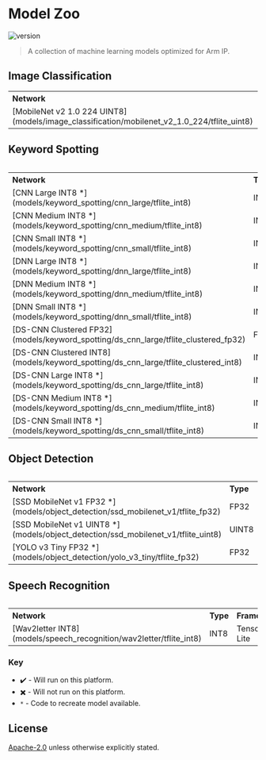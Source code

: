 # Model Zoo 
![version](https://img.shields.io/badge/version-20.12-0091BD)
> A collection of machine learning models optimized for Arm IP.


## Image Classification

<table>
    <tr>
        <th width="250" style="text-align:left">Network</th>
        <th width="100" style="text-align:left">Type</th>
        <th width="160" style="text-align:left">Framework</th>
        <th width="100" style="text-align:left">Cortex-A</th>
        <th width="100" style="text-align:left">Cortex-M</th>
        <th width="100" style="text-align:left">Mali GPU</th>
        <th width="100" style="text-align:left">Ethos U</th>
    </tr>
    <tr>
        <td>[MobileNet v2 1.0 224 UINT8](models/image_classification/mobilenet_v2_1.0_224/tflite_uint8)</td>
        <td>UINT8</td>
        <td>TensorFlow Lite</td>
        <td align="center">:heavy_check_mark:</td>
        <td align="center">:heavy_multiplication_x:</td>
        <td align="center">:heavy_check_mark:</td>
        <td align="center">:heavy_check_mark:</td>
    </tr>
<table/>

## Keyword Spotting

<table>
    <tr>
        <th width="250" style="text-align:left">Network</th>
        <th width="100" style="text-align:left">Type</th>
        <th width="160" style="text-align:left">Framework</th>
        <th width="100" style="text-align:left">Cortex-A</th>
        <th width="100" style="text-align:left">Cortex-M</th>
        <th width="100" style="text-align:left">Mali GPU</th>
        <th width="100" style="text-align:left">Ethos U</th>
    </tr>
    <tr>
        <td>[CNN Large INT8 *](models/keyword_spotting/cnn_large/tflite_int8)</td>
        <td>INT8</td>
        <td>TensorFlow Lite</td>
        <td align="center">:heavy_check_mark:</td>
        <td align="center">:heavy_check_mark:</td>
        <td align="center">:heavy_check_mark:</td>
        <td align="center">:heavy_check_mark:</td>
    </tr>
    <tr>
        <td>[CNN Medium INT8 *](models/keyword_spotting/cnn_medium/tflite_int8)</td>
        <td>INT8</td>
        <td>TensorFlow Lite</td>
        <td align="center">:heavy_check_mark:</td>
        <td align="center">:heavy_check_mark:</td>
        <td align="center">:heavy_check_mark:</td>
        <td align="center">:heavy_check_mark:</td>
    </tr>
    <tr>
        <td>[CNN Small INT8 *](models/keyword_spotting/cnn_small/tflite_int8)</td>
        <td>INT8</td>
        <td>TensorFlow Lite</td>
        <td align="center">:heavy_check_mark:</td>
        <td align="center">:heavy_check_mark:</td>
        <td align="center">:heavy_check_mark:</td>
        <td align="center">:heavy_check_mark:</td>
    </tr>
    <tr>
        <td>[DNN Large INT8 *](models/keyword_spotting/dnn_large/tflite_int8)</td>
        <td>INT8</td>
        <td>TensorFlow Lite</td>
        <td align="center">:heavy_check_mark:</td>
        <td align="center">:heavy_check_mark:</td>
        <td align="center">:heavy_check_mark:</td>
        <td align="center">:heavy_check_mark:</td>
    </tr>
    <tr>
        <td>[DNN Medium INT8 *](models/keyword_spotting/dnn_medium/tflite_int8)</td>
        <td>INT8</td>
        <td>TensorFlow Lite</td>
        <td align="center">:heavy_check_mark:</td>
        <td align="center">:heavy_check_mark:</td>
        <td align="center">:heavy_check_mark:</td>
        <td align="center">:heavy_check_mark:</td>
    </tr>
    <tr>
        <td>[DNN Small INT8 *](models/keyword_spotting/dnn_small/tflite_int8)</td>
        <td>INT8</td>
        <td>TensorFlow Lite</td>
        <td align="center">:heavy_check_mark:</td>
        <td align="center">:heavy_check_mark:</td>
        <td align="center">:heavy_check_mark:</td>
        <td align="center">:heavy_check_mark:</td>
    </tr>
    <tr>
        <td>[DS-CNN Clustered FP32](models/keyword_spotting/ds_cnn_large/tflite_clustered_fp32)</td>
        <td>FP32</td>
        <td>TensorFlow Lite</td>
        <td align="center">:heavy_check_mark:</td>
        <td align="center">:heavy_multiplication_x:</td>
        <td align="center">:heavy_check_mark:</td>
        <td align="center">:heavy_multiplication_x:</td>
    </tr>
    <tr>
        <td>[DS-CNN Clustered INT8](models/keyword_spotting/ds_cnn_large/tflite_clustered_int8)</td>
        <td>INT8</td>
        <td>TensorFlow Lite</td>
        <td align="center">:heavy_check_mark:</td>
        <td align="center">:heavy_check_mark:</td>
        <td align="center">:heavy_check_mark:</td>
        <td align="center">:heavy_check_mark:</td>
    </tr>
    <tr>
        <td>[DS-CNN Large INT8 *](models/keyword_spotting/ds_cnn_large/tflite_int8)</td>
        <td>INT8</td>
        <td>TensorFlow Lite</td>
        <td align="center">:heavy_check_mark:</td>
        <td align="center">:heavy_check_mark:</td>
        <td align="center">:heavy_check_mark:</td>
        <td align="center">:heavy_check_mark:</td>
    </tr>
    <tr>
        <td>[DS-CNN Medium INT8 *](models/keyword_spotting/ds_cnn_medium/tflite_int8)</td>
        <td>INT8</td>
        <td>TensorFlow Lite</td>
        <td align="center">:heavy_check_mark:</td>
        <td align="center">:heavy_check_mark:</td>
        <td align="center">:heavy_check_mark:</td>
        <td align="center">:heavy_check_mark:</td>
    </tr>
    <tr>
        <td>[DS-CNN Small INT8 *](models/keyword_spotting/ds_cnn_small/tflite_int8)</td>
        <td>INT8</td>
        <td>TensorFlow Lite</td>
        <td align="center">:heavy_check_mark:</td>
        <td align="center">:heavy_check_mark:</td>
        <td align="center">:heavy_check_mark:</td>
        <td align="center">:heavy_check_mark:</td>
    </tr>
<table/>

## Object Detection

<table>
    <tr>
        <th width="250" style="text-align:left">Network</th>
        <th width="100" style="text-align:left">Type</th>
        <th width="160" style="text-align:left">Framework</th>
        <th width="100" style="text-align:left">Cortex-A</th>
        <th width="100" style="text-align:left">Cortex-M</th>
        <th width="100" style="text-align:left">Mali GPU</th>
        <th width="100" style="text-align:left">Ethos U</th>
    </tr>
    <tr>
        <td>[SSD MobileNet v1 FP32 *](models/object_detection/ssd_mobilenet_v1/tflite_fp32)</td>
        <td>FP32</td>
        <td>TensorFlow Lite</td>
        <td align="center">:heavy_check_mark:</td>
        <td align="center">:heavy_multiplication_x:</td>
        <td align="center">:heavy_check_mark:</td>
        <td align="center">:heavy_multiplication_x:</td>
    </tr>
    <tr>
        <td>[SSD MobileNet v1 UINT8 *](models/object_detection/ssd_mobilenet_v1/tflite_uint8)</td>
        <td>UINT8</td>
        <td>TensorFlow Lite</td>
        <td align="center">:heavy_check_mark:</td>
        <td align="center">:heavy_multiplication_x:</td>
        <td align="center">:heavy_check_mark:</td>
        <td align="center">:heavy_multiplication_x:</td>
    </tr>
    <tr>
        <td>[YOLO v3 Tiny FP32 *](models/object_detection/yolo_v3_tiny/tflite_fp32)</td>
        <td>FP32</td>
        <td>TensorFlow Lite</td>
        <td align="center">:heavy_check_mark:</td>
        <td align="center">:heavy_multiplication_x:</td>
        <td align="center">:heavy_check_mark:</td>
        <td align="center">:heavy_multiplication_x:</td>
    </tr>
<table/>

## Speech Recognition

<table>
    <tr>
        <th width="250" style="text-align:left">Network</th>
        <th width="100" style="text-align:left">Type</th>
        <th width="160" style="text-align:left">Framework</th>
        <th width="100" style="text-align:left">Cortex-A</th>
        <th width="100" style="text-align:left">Cortex-M</th>
        <th width="100" style="text-align:left">Mali GPU</th>
        <th width="100" style="text-align:left">Ethos U</th>
    </tr>
    <tr>
        <td>[Wav2letter INT8](models/speech_recognition/wav2letter/tflite_int8)</td>
        <td>INT8</td>
        <td>TensorFlow Lite</td>
        <td align="center">:heavy_check_mark:</td>
        <td align="center">:heavy_check_mark:</td>
        <td align="center">:heavy_check_mark:</td>
        <td align="center">:heavy_check_mark:</td>
    </tr>
<table/>

### Key
* :heavy_check_mark: - Will run on this platform.
* :heavy_multiplication_x: - Will not run on this platform.
* `*` - Code to recreate model available.


## License
[Apache-2.0](https://spdx.org/licenses/Apache-2.0.html) unless otherwise explicitly stated.


